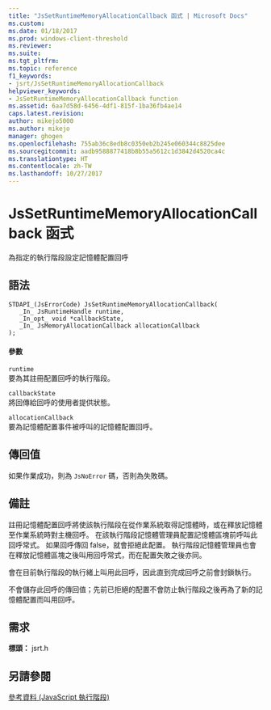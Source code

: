 ```yaml
---
title: "JsSetRuntimeMemoryAllocationCallback 函式 | Microsoft Docs"
ms.custom: 
ms.date: 01/18/2017
ms.prod: windows-client-threshold
ms.reviewer: 
ms.suite: 
ms.tgt_pltfrm: 
ms.topic: reference
f1_keywords:
- jsrt/JsSetRuntimeMemoryAllocationCallback
helpviewer_keywords:
- JsSetRuntimeMemoryAllocationCallback function
ms.assetid: 6aa7d58d-6456-4df1-815f-1ba36fb4ae14
caps.latest.revision: 
author: mikejo5000
ms.author: mikejo
manager: ghogen
ms.openlocfilehash: 755ab36c8edb8c0350eb2b245e060344c8825dee
ms.sourcegitcommit: aadb9588877418b8b55a5612c1d3842d4520ca4c
ms.translationtype: HT
ms.contentlocale: zh-TW
ms.lasthandoff: 10/27/2017
---
```

# <a name="jssetruntimememoryallocationcallback-function"></a>JsSetRuntimeMemoryAllocationCallback 函式
為指定的執行階段設定記憶體配置回呼  
  
## <a name="syntax"></a>語法  
  
```  
STDAPI_(JsErrorCode) JsSetRuntimeMemoryAllocationCallback(  
   _In_ JsRuntimeHandle runtime,  
   _In_opt_ void *callbackState,  
   _In_ JsMemoryAllocationCallback allocationCallback  
);  
```  
  
#### <a name="parameters"></a>參數  
 `runtime`  
 要為其註冊配置回呼的執行階段。  
  
 `callbackState`  
 將回傳給回呼的使用者提供狀態。  
  
 `allocationCallback`  
 要為記憶體配置事件被呼叫的記憶體配置回呼。  
  
## <a name="return-value"></a>傳回值  
 如果作業成功，則為 `JsNoError` 碼，否則為失敗碼。  
  
## <a name="remarks"></a>備註  
 註冊記憶體配置回呼將使該執行階段在從作業系統取得記憶體時，或在釋放記憶體至作業系統時對主機回呼。 在該執行階段記憶體管理員配置記憶體區塊前呼叫此回呼常式。 如果回呼傳回 false，就會拒絕此配置。 執行階段記憶體管理員也會在釋放記憶體區塊之後叫用回呼常式，而在配置失敗之後亦同。  
  
 會在目前執行階段的執行緒上叫用此回呼，因此直到完成回呼之前會封鎖執行。  
  
 不會儲存此回呼的傳回值；先前已拒絕的配置不會防止執行階段之後再為了新的記憶體配置而叫用回呼。  
  
## <a name="requirements"></a>需求  
 **標頭：** jsrt.h  
  
## <a name="see-also"></a>另請參閱  
 [參考資料 (JavaScript 執行階段)](../chakra-hosting/reference-javascript-runtime.md)